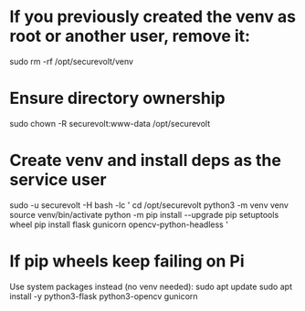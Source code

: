 # If you previously created the venv as root or another user, remove it:
sudo rm -rf /opt/securevolt/venv

# Ensure directory ownership
sudo chown -R securevolt:www-data /opt/securevolt

# Create venv and install deps as the service user
sudo -u securevolt -H bash -lc '
cd /opt/securevolt
python3 -m venv venv
source venv/bin/activate
python -m pip install --upgrade pip setuptools wheel
pip install flask gunicorn opencv-python-headless
'



# If pip wheels keep failing on Pi

Use system packages instead (no venv needed):
sudo apt update
sudo apt install -y python3-flask python3-opencv gunicorn
